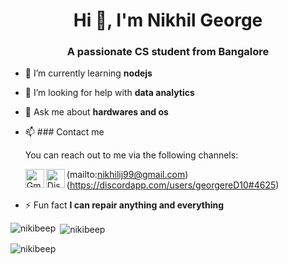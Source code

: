 <h1 align="center">Hi 👋, I'm Nikhil George</h1>
<h3 align="center">A passionate CS student from Bangalore</h3>

- 🌱 I’m currently learning **nodejs**

- 🤝 I’m looking for help with **data analytics**

- 💬 Ask me about **hardwares and os**

- 📫 ### Contact me

  You can reach out to me via the following channels:

  <img align="left" alt="Gmail" width="30px" src="https://img.icons8.com/color/48/000000/gmail-new.png"/>(mailto:nikhilij99@gmail.com)
  <img align="left" alt="Discord" width="30px" src="https://img.icons8.com/color/48/000000/discord-new-logo.png"/>(https://discordapp.com/users/georgereD10#4625)
      <br />

- ⚡ Fun fact **I can repair anything and everything**


<p><img align="left" src="https://github-readme-stats.vercel.app/api/top-langs?username=nikibeep&show_icons=true&locale=en&layout=compact" alt="nikibeep" /></p>

<p>&nbsp;<img align="center" src="https://github-readme-stats.vercel.app/api?username=nikibeep&show_icons=true&locale=en" alt="nikibeep" /></p>

<p><img align="center" src="https://github-readme-streak-stats.herokuapp.com/?user=nikibeep&" alt="nikibeep" /></p>


